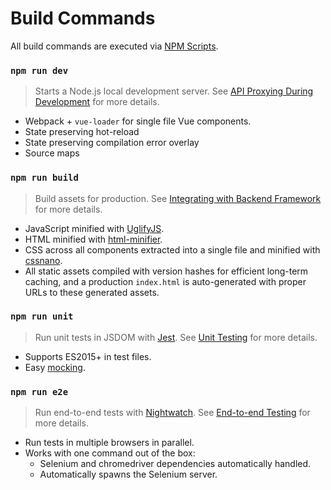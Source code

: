 # Build Commands

All build commands are executed via [NPM Scripts](https://docs.npmjs.com/misc/scripts).

### `npm run dev`

> Starts a Node.js local development server. See [API Proxying During Development](proxy.md) for more details.

- Webpack + `vue-loader` for single file Vue components.
- State preserving hot-reload
- State preserving compilation error overlay
- Source maps

### `npm run build`

> Build assets for production. See [Integrating with Backend Framework](backend.md) for more details.

- JavaScript minified with [UglifyJS](https://github.com/mishoo/UglifyJS2).
- HTML minified with [html-minifier](https://github.com/kangax/html-minifier).
- CSS across all components extracted into a single file and minified with [cssnano](https://github.com/ben-eb/cssnano).
- All static assets compiled with version hashes for efficient long-term caching, and a production `index.html` is auto-generated with proper URLs to these generated assets.

### `npm run unit`

> Run unit tests in JSDOM with [Jest](https://facebook.github.io/jest/docs/getting-started.html). See [Unit Testing](unit.md) for more details.

- Supports ES2015+ in test files.
- Easy [mocking](https://facebook.github.io/jest/docs/mock-functions.html).

### `npm run e2e`

> Run end-to-end tests with [Nightwatch](http://nightwatchjs.org/). See [End-to-end Testing](e2e.md) for more details.

- Run tests in multiple browsers in parallel.
- Works with one command out of the box:
  - Selenium and chromedriver dependencies automatically handled.
  - Automatically spawns the Selenium server.
